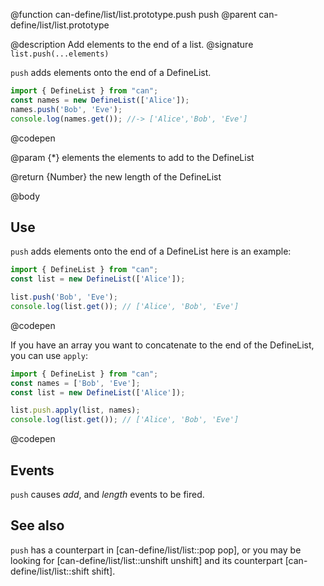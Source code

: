 @function can-define/list/list.prototype.push push
@parent can-define/list/list.prototype

@description Add elements to the end of a list.
@signature `list.push(...elements)`

`push` adds elements onto the end of a DefineList.

  ```js
import { DefineList } from "can";
const names = new DefineList(['Alice']);
names.push('Bob', 'Eve');
console.log(names.get()); //-> ['Alice','Bob', 'Eve']
  ```
  @codepen

  @param {*} elements the elements to add to the DefineList

  @return {Number} the new length of the DefineList

@body

## Use

`push` adds elements onto the end of a DefineList here is an example:

```js
import { DefineList } from "can";
const list = new DefineList(['Alice']);

list.push('Bob', 'Eve');
console.log(list.get()); // ['Alice', 'Bob', 'Eve']
```
@codepen

If you have an array you want to concatenate to the end
of the DefineList, you can use `apply`:

```js
import { DefineList } from "can";
const names = ['Bob', 'Eve'];
const list = new DefineList(['Alice']);

list.push.apply(list, names);
console.log(list.get()); // ['Alice', 'Bob', 'Eve']
```
@codepen

## Events

`push` causes _add_, and _length_ events to be fired.

## See also

`push` has a counterpart in [can-define/list/list::pop pop], or you may be
looking for [can-define/list/list::unshift unshift] and its counterpart [can-define/list/list::shift shift].
